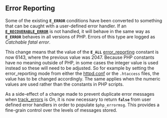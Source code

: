 Error Reporting
---------------

Some of the existing **`E_ERROR`** conditions have been converted to
something that can be caught with a user-defined error handler. If an
<a href="/errorfunc/constants.html" class="link"><strong><code>E_RECOVERABLE_ERROR</code></strong></a>
is not handled, it will behave in the same way as **`E_ERROR`** behaves
in all versions of PHP. Errors of this type are logged as *Catchable
fatal error*.

This change means that the value of the **`E_ALL`**
<a href="/errorfunc/setup.html#PHP外的PHP常量" class="link">error_reporting</a>
constant is now 6143, where the previous value was 2047. Because PHP
constants have no meaning outside of PHP, in some cases the integer
value is used instead so these will need to be adjusted. So for example
by setting the error\_reporting mode from either the
<a href="/apache/setup.html#运行时配置" class="link">httpd.conf</a> or
the `.htaccess` files, the value has to be changed accordingly. The same
applies when the numeric values are used rather than the constants in
PHP scripts.

As a side-effect of a change made to prevent duplicate error messages
when <a href="/errorfunc/setup.html#" class="link">track_errors</a> is
*On*, it is now necessary to return **`false`** from user defined error
handlers in order to populate `$php_errormsg`. This provides a
fine-grain control over the levels of messages stored.
